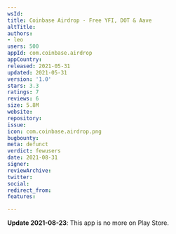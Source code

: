 ```yaml
---
wsId: 
title: Coinbase Airdrop - Free YFI, DOT & Aave
altTitle: 
authors:
- leo
users: 500
appId: com.coinbase.airdrop
appCountry: 
released: 2021-05-31
updated: 2021-05-31
version: '1.0'
stars: 3.3
ratings: 7
reviews: 6
size: 5.8M
website: 
repository: 
issue: 
icon: com.coinbase.airdrop.png
bugbounty: 
meta: defunct
verdict: fewusers
date: 2021-08-31
signer: 
reviewArchive: 
twitter: 
social: 
redirect_from: 
features: 

---
```


**Update 2021-08-23**: This app is no more on Play Store.
